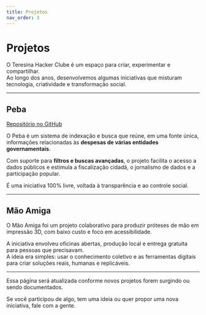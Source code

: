 ```yaml
---
title: Projetos
nav_order: 3
---
```


# Projetos

O Teresina Hacker Clube é um espaço para criar, experimentar e compartilhar.  
Ao longo dos anos, desenvolvemos algumas iniciativas que misturam tecnologia, criatividade e transformação social.

---

## Peba

[Repositório no GitHub](https://github.com/teresinahc/peba)

O Peba é um sistema de indexação e busca que reúne, em uma fonte única, informações relacionadas às **despesas de várias entidades governamentais**.

Com suporte para **filtros e buscas avançadas**, o projeto facilita o acesso a dados públicos e estimula a fiscalização cidadã, o jornalismo de dados e a participação popular.

É uma iniciativa 100% livre, voltada à transparência e ao controle social.

---

## Mão Amiga

O Mão Amiga foi um projeto colaborativo para produzir próteses de mão em impressão 3D, com baixo custo e foco em acessibilidade.

A iniciativa envolveu oficinas abertas, produção local e entrega gratuita para pessoas que precisavam.  
A ideia era simples: usar o conhecimento coletivo e as ferramentas digitais para criar soluções reais, humanas e replicáveis.

---

Essa página será atualizada conforme novos projetos forem surgindo ou sendo documentados.

Se você participou de algo, tem uma ideia ou quer propor uma nova iniciativa, fale com a gente.
